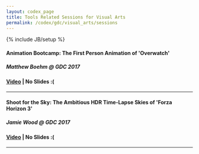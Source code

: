 ```yaml
---
layout: codex_page
title: Tools Related Sessions for Visual Arts
permalink: /codex/gdc/visual_arts/sessions
---
```

{% include JB/setup %}

#### Animation Bootcamp: The First Person Animation of 'Overwatch'
##### Matthew Boehm @ GDC 2017
#### [Video](https://www.gdcvault.com/play/1024319/Animation-Bootcamp-The-First-Person) | No Slides :(

------

#### Shoot for the Sky: The Ambitious HDR Time-Lapse Skies of 'Forza Horizon 3'
##### Jamie Wood @ GDC 2017
#### [Video](https://www.gdcvault.com/play/1024091/Shoot-for-the-Sky-The) | No Slides :(

------
